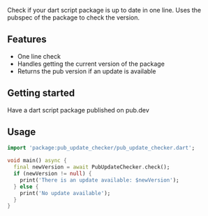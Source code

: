 Check if your dart script package is up to date in one line. Uses the pubspec of the package to check the version.

## Features

- One line check
- Handles getting the current version of the package
- Returns the pub version if an update is available

## Getting started

Have a dart script package published on pub.dev

## Usage

<!-- embedme example/example.dart -->
```dart
import 'package:pub_update_checker/pub_update_checker.dart';

void main() async {
  final newVersion = await PubUpdateChecker.check();
  if (newVersion != null) {
    print('There is an update available: $newVersion');
  } else {
    print('No update available');
  }
}

```
